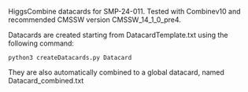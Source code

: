 HiggsCombine datacards for SMP-24-011. Tested with Combinev10 and recommended CMSSW version CMSSW_14_1_0_pre4.

Datacards are created starting from DatacardTemplate.txt using the following command:

```
python3 createDatacards.py Datacard
```

They are also automatically combined to a global datacard, named Datacard_combined.txt